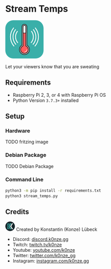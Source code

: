 # Stream Temps 
![Logo](./stream_temps/images/logo_120x120.png "Logo")

Let your viewers know that you are sweating

## Requirements

 * Raspberry Pi 2, 3, or 4 with Raspberry Pi OS
 * Python Version `3.7.3+` installed

## Setup
### Hardware

TODO fritzing image

### Debian Package

TODO Debian Package

### Command Line

```bash
python3 -m pip install -r requirements.txt
python3 stream_temps.py
```

## Credits
![K0nze Logo](./stream_temps/images/k_logo_30x30.png "Logo") Created by Konstantin (Konze) Lübeck

 * Discord: [discord.k0nze.gg](https://discord.k0nze.org) 
 * Twitch: [twitch.tv/k0nze](https://twitch.tv/k0nze) 
 * Youtube: [youtube.com/k0nze](https://youtube.com/k0nze) 
 * Twitter: [twitter.com/k0nze_gg](https://twitter.com/k0nze_gg) 
 * Instagram: [instagram.com/k0nze.gg](https://instagram.com/k0nze.gg) 
